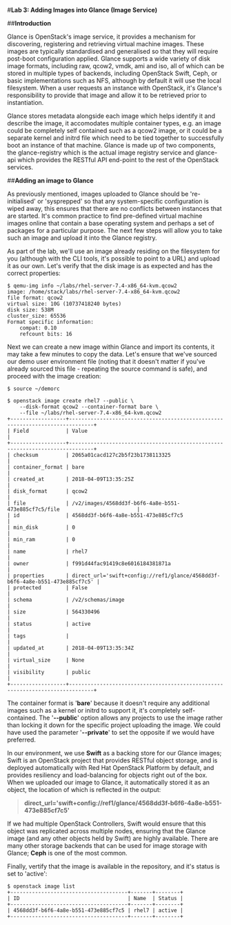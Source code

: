 #**Lab 3: Adding Images into Glance (Image Service)**

##**Introduction**

Glance is OpenStack's image service, it provides a mechanism for discovering, registering and retrieving virtual machine images. These images are typically standardised and generalised so that they will require post-boot configuration applied. Glance supports a wide variety of disk image formats, including raw, qcow2, vmdk, ami and iso, all of which can be stored in multiple types of backends, including OpenStack Swift, Ceph, or basic implementations such as NFS, although by default it will use the local filesystem. When a user requests an instance with OpenStack, it's Glance's responsibility to provide that image and allow it to be retrieved prior to instantiation.

Glance stores metadata alongside each image which helps identify it and describe the image, it accomodates multiple container types, e.g. an image could be completely self contained such as a qcow2 image, or it could be a separate kernel and initrd file which need to be tied together to successfully boot an instance of that machine. Glance is made up of two components, the glance-registry which is the actual image registry service and glance-api which provides the RESTful API end-point to the rest of the OpenStack services.

##**Adding an image to Glance**

As previously mentioned, images uploaded to Glance should be 're-initialised' or 'sysprepped' so that any system-specific configuration is wiped away, this ensures that there are no conflicts between instances that are started. It's common practice to find pre-defined virtual machine images online that contain a base operating system and perhaps a set of packages for a particular purpose. The next few steps will allow you to take such an image and upload it into the Glance registry. 

As part of the lab, we'll use an image already residing on the filesystem for you (although with the CLI tools, it's possible to point to a URL) and upload it as our own. Let's verify that the disk image is as expected and has the correct properties:

	$ qemu-img info ~/labs/rhel-server-7.4-x86_64-kvm.qcow2
	image: /home/stack/labs/rhel-server-7.4-x86_64-kvm.qcow2
	file format: qcow2
	virtual size: 10G (10737418240 bytes)
	disk size: 538M
	cluster_size: 65536
	Format specific information:
	    compat: 0.10
	    refcount bits: 16

Next we can create a new image within Glance and import its contents, it may take a few minutes to copy the data. Let's ensure that we've sourced our demo user environment file (noting that it doesn't matter if you've already sourced this file - repeating the source command is safe), and proceed with the image creation:

	$ source ~/demorc

	$ openstack image create rhel7 --public \
		--disk-format qcow2 --container-format bare \
		--file ~/labs/rhel-server-7.4-x86_64-kvm.qcow2
	+------------------+------------------------------------------------------------------------------+
	| Field            | Value                                                                        |
	+------------------+------------------------------------------------------------------------------+
	| checksum         | 2065a01cacd127c2b5f23b1738113325                                             |
	| container_format | bare                                                                         |
	| created_at       | 2018-04-09T13:35:25Z                                                         |
	| disk_format      | qcow2                                                                        |
	| file             | /v2/images/4568dd3f-b6f6-4a8e-b551-473e885cf7c5/file                         |
	| id               | 4568dd3f-b6f6-4a8e-b551-473e885cf7c5                                         |
	| min_disk         | 0                                                                            |
	| min_ram          | 0                                                                            |
	| name             | rhel7                                                                        |
	| owner            | f991d44fac91419c8e6016184381871a                                             |
	| properties       | direct_url='swift+config://ref1/glance/4568dd3f-b6f6-4a8e-b551-473e885cf7c5' |
	| protected        | False                                                                        |
	| schema           | /v2/schemas/image                                                            |
	| size             | 564330496                                                                    |
	| status           | active                                                                       |
	| tags             |                                                                              |
	| updated_at       | 2018-04-09T13:35:34Z                                                         |
	| virtual_size     | None                                                                         |
	| visibility       | public                                                                       |
	+------------------+------------------------------------------------------------------------------+	

The container format is '**bare**' because it doesn't require any additional images such as a kernel or initrd to support it, it's completely self-contained. The '**--public**' option allows any projects to use the image rather than locking it down for the specific project uploading the image. We could have used the parameter '**--private**' to set the opposite if we would have preferred.

In our environment, we use **Swift** as a backing store for our Glance images; Swift is an OpenStack project that provides RESTful object storage, and is deployed automatically with Red Hat OpenStack Platform by default, and provides resiliency and load-balancing for objects right out of the box. When we uploaded our image to Glance, it automatically stored it as an object, the location of which is reflected in the output:

> **direct_url='swift+config://ref1/glance/4568dd3f-b6f6-4a8e-b551-473e885cf7c5'**

If we had multiple OpenStack Controllers, Swift would ensure that this object was replicated across multiple nodes, ensuring that the Glance image (and any other objects held by Swift) are highly available. There are many other storage backends that can be used for image storage with Glance; **Ceph** is one of the most common.

Finally, vertify that the image is available in the repository, and it's status is set to 'active':

	$ openstack image list
	+--------------------------------------+-------+--------+
	| ID                                   | Name  | Status |
	+--------------------------------------+-------+--------+
	| 4568dd3f-b6f6-4a8e-b551-473e885cf7c5 | rhel7 | active |
	+--------------------------------------+-------+--------+